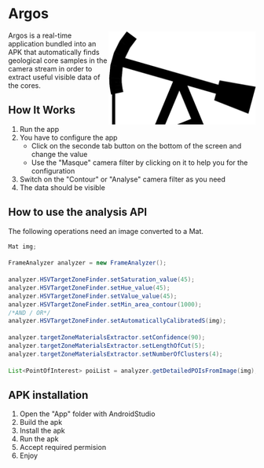 # Argos

<img src="./logo.png" align="right" alt="Logo" margin="auto" width="300px">

Argos is a real-time application bundled into an APK that automatically finds geological core samples in the camera stream in order to extract useful visible data of the cores.

## How It Works

1. Run the app
2. You have to configure the app
    - Click on the seconde tab button on the bottom of the screen and change the value
    - Use the "Masque" camera filter by clicking on it to help you for the configuration
3. Switch on the "Contour" or "Analyse" camera filter as you need
4. The data should be visible

## How to use the analysis API

The following operations need an image converted to a Mat.
```java
Mat img;

FrameAnalyzer analyzer = new FrameAnalyzer();

analyzer.HSVTargetZoneFinder.setSaturation_value(45);
analyzer.HSVTargetZoneFinder.setHue_value(45);
analyzer.HSVTargetZoneFinder.setValue_value(45);
analyzer.HSVTargetZoneFinder.setMin_area_contour(1000);
/*AND / OR*/
analyzer.HSVTargetZoneFinder.setAutomaticallyCalibratedS(img);

analyzer.targetZoneMaterialsExtractor.setConfidence(90);
analyzer.targetZoneMaterialsExtractor.setLengthOfCut(5);
analyzer.targetZoneMaterialsExtractor.setNumberOfClusters(4);

List<PointOfInterest> poiList = analyzer.getDetailedPOIsFromImage(img);

```
## APK installation

1. Open the "App" folder with AndroidStudio
2. Build the apk
3. Install the apk
4. Run the apk
5. Accept required permision
6. Enjoy
